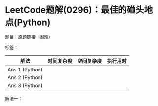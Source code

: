# LeetCode题解(0296)：最佳的碰头地点(Python)

题目：[原题链接](https://leetcode-cn.com/problems/best-meeting-point/)（困难）

标签：

| 解法           | 时间复杂度 | 空间复杂度 | 执行用时 |
| -------------- | ---------- | ---------- | -------- |
| Ans 1 (Python) |            |            |          |
| Ans 2 (Python) |            |            |          |
| Ans 3 (Python) |            |            |          |

解法一：

